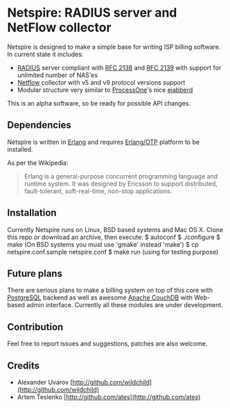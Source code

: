 Netspire: RADIUS server and NetFlow collector
=============================================

Netspire is designed to make a simple base for writing ISP billing software. In current state it includes:

* [RADIUS](http://en.wikipedia.org/wiki/RADIUS) server compliant with [RFC 2138](http://www.ietf.org/rfc/rfc2138.txt) and [RFC 2139](http://www.ietf.org/rfc/rfc2138.txt) with support for unlimited number of NAS'es
* [Netflow](http://en.wikipedia.org/wiki/Netflow) collector with v5 and v9 protocol versions support
* Modular structure very similar to [ProcessOne](http://www.process-one.net)'s nice [ejabberd](http://www.ejabberd.im)

This is an alpha software, so be ready for possible API changes.

Dependencies
------------

Netspire is written in [Erlang](http://en.wikipedia.org/wiki/Erlang_%28programming_language%29) and requires [Erlang/OTP](http://www.erlang.org) platform to be installed.

As per the Wikipedia:

>Erlang is a general-purpose concurrent programming language and runtime system. It was designed by Ericsson to support distributed, fault-tolerant, soft-real-time, non-stop applications.

Installation
------------

Currently Netspire runs on Linux, BSD based systems and Mac OS X. Clone this repo or download an archive, then execute:
    $ autoconf
    $ ./configure
    $ make (On BSD systems you must use 'gmake' instead 'make')
	$ cp netspire.conf.sample netspire.conf
	$ make run (using for testing purpose)

Future plans
------------

There are serious plans to make a billing system on top of this core with [PostgreSQL](http://www.postgresql.org) backend as well as awesome [Apache CouchDB](http://couchdb.apache.org) with Web-based admin interface. Currently all these modules are under development.

Contribution
------------

Feel free to report issues and suggestions, patches are also welcome.

Credits
-------

* Alexander Uvarov [http://github.com/wildchild](http://github.com/wildchild)
* Artem Teslenko [http://github.com/ates](http://github.com/ates)

